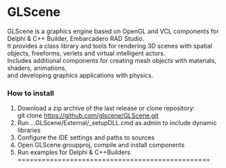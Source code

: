# GLScene
GLScene is a graphics engine based on OpenGL and VCL components for Delphi & C++ Builder,
Embarcadero RAD Studio. <br>  It provides a class library and tools for rendering 3D scenes with spatial objects,
freeforms, verlets and virtual intelligent actors.<br> 
Includes additional components for creating mesh objects with materials, shaders, animations, <br> 
and developing graphics applications with physics. 
### How to install
1. Download a zip archive of the last release or clone repository:<br>
git clone https://github.com/glscene/GLScene.git<br>
2. Run ...GLScene/External/_setupDLL.cmd as admin to include dynamic libraries
3. Configure the IDE settings and paths to sources
4. Open GLScene.groupproj, compile and install components
5. Run examples for Delphi & C++Builders<br>
================================================
